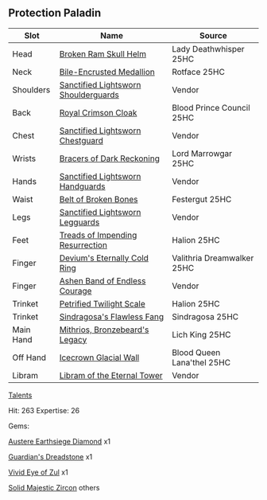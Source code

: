 ## Protection Paladin
|  Slot           | Name                                                                                   | Source                     |
|-----------------|--------------------------------------------------------------------------------------- |----------------------------|
| Head            | [Broken Ram Skull Helm](https://wotlk.evowow.com/?item=50640)                          | Lady Deathwhisper 25HC     |
| Neck            | [Bile-Encrusted Medallion](https://wotlk.evowow.com/?item=50682)                       | Rotface 25HC               |
| Shoulders       | [Sanctified Lightsworn Shoulderguards](https://wotlk.evowow.com/?item=51269)           | Vendor                     |
| Back            | [Royal Crimson Cloak](https://wotlk.evowow.com/?item=50718)                            | Blood Prince Council 25HC  |
| Chest           | [Sanctified Lightsworn Chestguard](https://wotlk.evowow.com/?item=51265)               | Vendor                     |
| Wrists          | [Bracers of Dark Reckoning](https://wotlk.evowow.com/?item=50611)                      | Lord Marrowgar 25HC        |
| Hands           | [Sanctified Lightsworn Handguards](https://wotlk.evowow.com/?item=51267)               | Vendor                     |
| Waist           | [Belt of Broken Bones](https://wotlk.evowow.com/?item=50691)                           | Festergut 25HC             |
| Legs            | [Sanctified Lightsworn Legguards](https://wotlk.evowow.com/?item=51268)                | Vendor                     |
| Feet            | [Treads of Impending Resurrection](https://wotlk.evowow.com/?item=54579)               | Halion 25HC                |
| Finger          | [Devium's Eternally Cold Ring](https://wotlk.evowow.com/?item=50622)                   | Valithria Dreamwalker 25HC |
| Finger          | [Ashen Band of Endless Courage](https://wotlk.evowow.com/?item=50404)                  | Vendor                     |
| Trinket         | [Petrified Twilight Scale](https://wotlk.evowow.com/?item=54591)                       | Halion 25HC                |
| Trinket         | [Sindragosa's Flawless Fang](https://wotlk.evowow.com/?item=50364)                     | Sindragosa 25HC            |
| Main Hand       | [Mithrios, Bronzebeard's Legacy](https://wotlk.evowow.com/?item=50738)                 | Lich King 25HC             |
| Off Hand        | [Icecrown Glacial Wall](https://wotlk.evowow.com/?item=50729)                          | Blood Queen Lana'thel 25HC |
| Libram          | [Libram of the Eternal Tower](https://wotlk.evowow.com/?item=50461)                    | Vendor                     |

[Talents](https://wotlkdb.com/?talent#sZV0tAduMusIufdxfMzbM:pjkzcm)

Hit: 263 Expertise: 26

Gems:

[Austere Earthsiege Diamond](https://wotlk.evowow.com/?item=41380) x1

[Guardian's Dreadstone](https://wotlk.evowow.com/?item=40141) x1

[Vivid Eye of Zul](https://wotlk.evowow.com/?item=40166) x1

[Solid Majestic Zircon](https://wotlk.evowow.com/?item=40119) others
